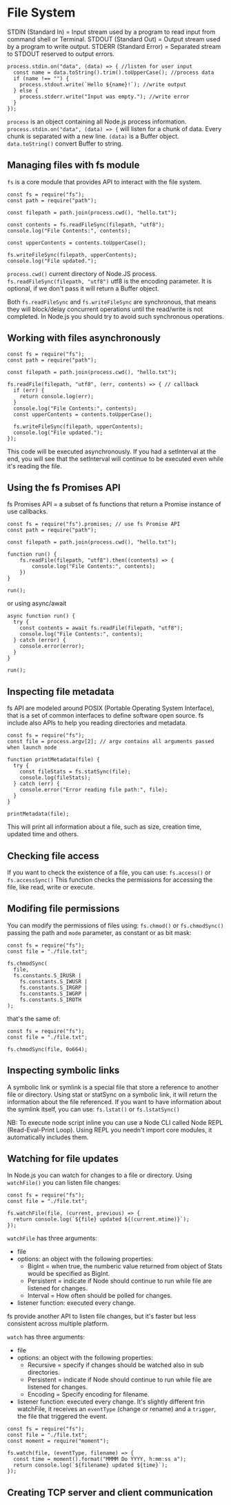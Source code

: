# File System

STDIN (Standard In) = Input stream used by a program to read input from command shell or Terminal.
STDOUT (Standard Out) = Output stream used by a program to write output.
STDERR (Standard Error) = Separated stream to STDOUT reserved to output errors.

```
process.stdin.on("data", (data) => { //listen for user input
  const name = data.toString().trim().toUpperCase(); //process data
  if (name !== "") {
    process.stdout.write(`Hello ${name}!`); //write output
  } else {
    process.stderr.write("Input was empty."); //write error
  }
});
```

`process` is an object containing all Node.js process information.
`process.stdin.on("data", (data) => {` will listen for a chunk of data. Every chunk is separated with a new line. `(data)` is a Buffer object.
`data.toString()` convert Buffer to string.

## Managing files with fs module

`fs` is a core module that provides API to interact with the file system.

```
const fs = require("fs");
const path = require("path");

const filepath = path.join(process.cwd(), "hello.txt");

const contents = fs.readFileSync(filepath, "utf8");
console.log("File Contents:", contents);

const upperContents = contents.toUpperCase();

fs.writeFileSync(filepath, upperContents);
console.log("File updated.");
```

`process.cwd()` current directory of Node.JS process.
`fs.readFileSync(filepath, "utf8")` utf8 is the encoding parameter. It is optional, if we don't pass it will return a Buffer object.

Both `fs.readFileSync` and `fs.writeFileSync` are synchronous, that means they will block/delay concurrent operations until the read/write is not completed. In Node.js you should try to avoid such synchronous operations.

## Working with files asynchronously

```
const fs = require("fs");
const path = require("path");

const filepath = path.join(process.cwd(), "hello.txt");

fs.readFile(filepath, "utf8", (err, contents) => { // callback
  if (err) {
    return console.log(err);
  }
  console.log("File Contents:", contents);
  const upperContents = contents.toUpperCase();

  fs.writeFileSync(filepath, upperContents);
  console.log("File updated.");
});
```

This code will be executed asynchronously. If you had a setInterval at the end, you will see that the setInterval will continue to be executed even while it's reading the file.

## Using the fs Promises API

fs Promises API = a subset of fs functions that return a Promise instance of use callbacks.

```
const fs = require("fs").promises; // use fs Promise API
const path = require("path");

const filepath = path.join(process.cwd(), "hello.txt");

function run() {
    fs.readFile(filepath, "utf8").then((contents) => {
        console.log("File Contents:", contents);
    })
}

run();
```

or using async/await

```
async function run() {
  try {
    const contents = await fs.readFile(filepath, "utf8");
    console.log("File Contents:", contents);
  } catch (error) {
    console.error(error);
  }
}

run();
```

## Inspecting file metadata

fs API are modeled around POSIX (Portable Operating System Interface), that is a set of common interfaces to define software open source.
fs include also APIs to help you reading directories and metadata.

```
const fs = require("fs");
const file = process.argv[2]; // argv contains all arguments passed when launch node

function printMetadata(file) {
  try {
    const fileStats = fs.statSync(file);
    console.log(fileStats);
  } catch (err) {
    console.error("Error reading file path:", file);
  }
}

printMetadata(file);
```

This will print all information about a file, such as size, creation time, updated time and others.

## Checking file access

If you want to check the existence of a file, you can use:
`fs.access()` or `fs.accessSync()`
This function checks the permissions for accessing the file, like read, write or execute.

## Modifing file permissions

You can modify the permissions of files using:
`fs.chmod()` or `fs.chmodSync()`
passing the path and `mode` parameter, as constant or as bit mask:

```
const fs = require("fs");
const file = "./file.txt";

fs.chmodSync(
  file,
  fs.constants.S_IRUSR |
    fs.constants.S_IWUSR |
    fs.constants.S_IRGRP |
    fs.constants.S_IWGRP |
    fs.constants.S_IROTH
);
```

that's the same of:

```
const fs = require("fs");
const file = "./file.txt";

fs.chmodSync(file, 0o664);
```

## Inspecting symbolic links

A symbolic link or symlink is a special file that store a reference to another file or directory.
Using stat or statSync on a symbolic link, it will return the information about the file referenced.
If you want to have information about the symlink itself, you can use:
`fs.lstat()` or `fs.lstatSync()`

NB: To execute node script inline you can use a Node CLI called Node REPL (Read-Eval-Print Loop). Using REPL you needn't import core modules, it automatically includes them.

## Watching for file updates

In Node.js you can watch for changes to a file or directory.
Using `watchFile()` you can listen file changes:

```
const fs = require("fs");
const file = "./file.txt";

fs.watchFile(file, (current, previous) => {
  return console.log(`${file} updated ${(current.mtime)}`);
});
```

`watchFile` has three arguments:

- file
- options: an object with the following properties:
  - BigInt = when true, the numberic value returned from object of Stats would be specified as BigInt.
  - Persistent = indicate if Node should continue to run while file are listened for changes.
  - Interval = How often should be polled for changes.
- listener function: executed every change.

fs provide another API to listen file changes, but it's faster but less consistent across multiple platform.

`watch` has three arguments:

- file
- options: an object with the following properties:
  - Recursive = specify if changes should be watched also in sub directories.
  - Persistent = indicate if Node should continue to run while file are listened for changes.
  - Encoding = Specify encoding for filename.
- listener function: executed every change. It's slightly different frin watchFile, it receives an `eventType` (change or rename) and a `trigger`, the file that triggered the event.

```
const fs = require("fs");
const file = "./file.txt";
const moment = require("moment");

fs.watch(file, (eventType, filename) => {
  const time = moment().format("MMMM Do YYYY, h:mm:ss a");
  return console.log(`${filename} updated ${time}`);
});

```

## Creating TCP server and client communication
